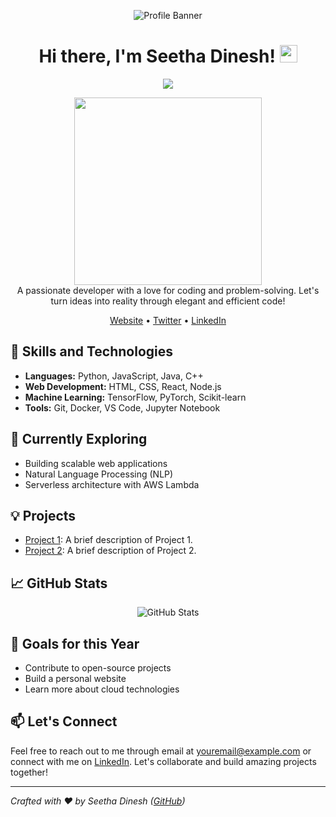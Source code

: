 <!-- Replace 'SDK142S' with your actual GitHub username -->

<!-- Profile Banner -->
<p align="center">
  <img src="https://github.com/SDK142S/SDK142S/blob/main/banner.gif" alt="Profile Banner">
</p>

<!-- Introduction -->
<h1 align="center">Hi there, I'm Seetha Dinesh! <img src="https://media.giphy.com/media/hvRJCLFzcasrR4ia7z/giphy.gif" width="28"></h1>
<p align="center">
  <a href="https://github.com/H4K3R13/readme-typing-svg">
    <img src="https://readme-typing-svg.herokuapp.com?lines=Self-taught%20Developer;Passionate about Coding;Continuous Learner&center=true&width=500&height=45&color=228B22&font=Georgia&size=30">
  </a>
</p>

<!-- Bio -->
<p align="center">
  <img src="https://github.com/yourusername/yourusername/blob/main/programming.gif" width="300px"><br>
  A passionate developer with a love for coding and problem-solving. Let's turn ideas into reality through elegant and efficient code!
</p>

<!-- Social Links -->
<p align="center">
  <a href="https://www.yourwebsite.com">Website</a> •
  <a href="https://twitter.com/yourtwitter">Twitter</a> •
  <a href="https://linkedin.com/in/its-me-sees">LinkedIn</a>
</p>

<!-- Skills and Technologies -->
## 🚀 Skills and Technologies

- **Languages:** Python, JavaScript, Java, C++
- **Web Development:** HTML, CSS, React, Node.js
- **Machine Learning:** TensorFlow, PyTorch, Scikit-learn
- **Tools:** Git, Docker, VS Code, Jupyter Notebook

<!-- Currently Exploring -->
## 🌱 Currently Exploring

- Building scalable web applications
- Natural Language Processing (NLP)
- Serverless architecture with AWS Lambda

<!-- Projects -->
## 💡 Projects

- [Project 1](https://github.com/yourusername/project1): A brief description of Project 1.
- [Project 2](https://github.com/yourusername/project2): A brief description of Project 2.

<!-- GitHub Stats -->
## 📈 GitHub Stats

<p align="center">
  <img src="https://github-readme-stats.vercel.app/api?username=yourusername&show_icons=true&count_private=true&theme=algolia" alt="GitHub Stats">
</p>

<!-- Goals -->
## 🎯 Goals for this Year

- Contribute to open-source projects
- Build a personal website
- Learn more about cloud technologies

<!-- Contact -->
## 📫 Let's Connect

Feel free to reach out to me through email at youremail@example.com or connect with me on [LinkedIn](https://linkedin.com/in/its-me-sees). Let's collaborate and build amazing projects together!

---

_Crafted with ❤️ by Seetha Dinesh ([GitHub](https://github.com/SDK142S))_

<!-- Replace 'yourusername' with your actual GitHub username -->
